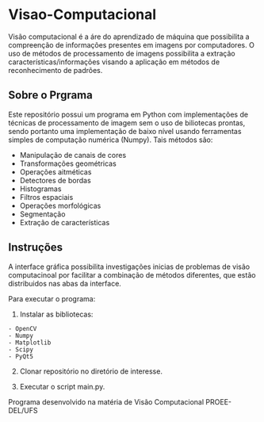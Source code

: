 # Visao-Computacional

Visão computacional é a áre do aprendizado de máquina que possibilita a compreenção de informações presentes em imagens por computadores. O uso de métodos de processamento de imagens possibilita a extração características/informações visando a aplicação em métodos de reconhecimento de padrões.

## Sobre o Prgrama
Este repositório possui um programa em Python com implementações de técnicas de processamento de imagem sem o uso de biliotecas prontas, sendo portanto uma implementação de baixo nível usando ferramentas simples de computação numérica (Numpy). Tais métodos são:

 - Manipulação de canais de cores
 - Transformações geométricas
 - Operações aitméticas
 - Detectores de bordas
 - Histogramas
 - Filtros espaciais
 - Operações morfológicas
 - Segmentação
 - Extração de características

## Instruções

A interface gráfica possibilita investigações inicias de problemas de visão computacinoal por facilitar a combinação de métodos diferentes, que estão distribuidos nas abas da interface. 

Para executar o programa:

   1. Instalar as bibliotecas:
   
    - OpenCV
    - Numpy
    - Matplotlib
    - Scipy
    - PyQt5
    
   2. Clonar repositório no diretório de interesse.
   
   3. Executar o script main.py.

Programa desenvolvido na matéria de Visão Computacional PROEE-DEL/UFS
